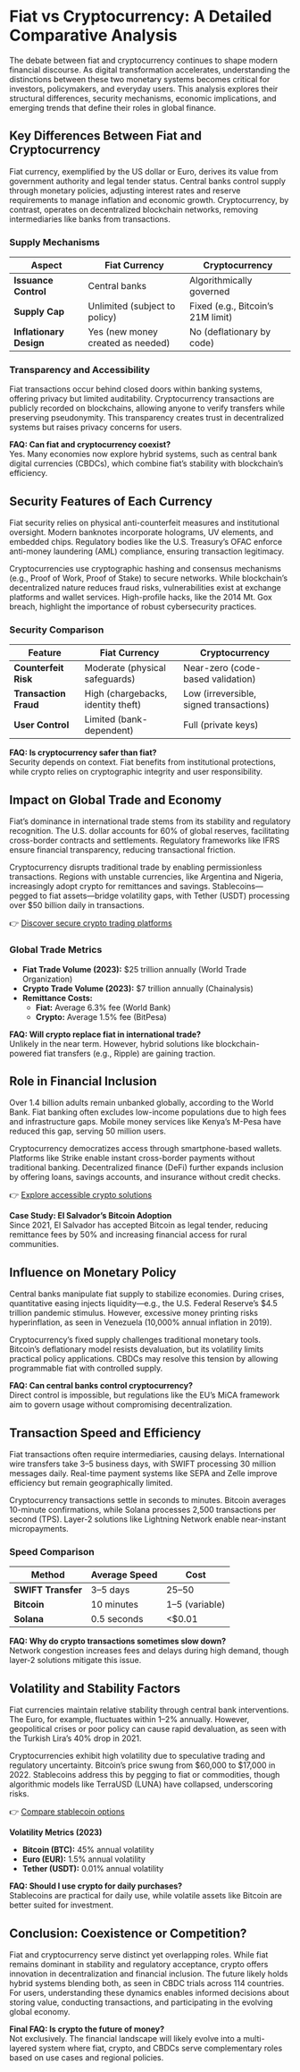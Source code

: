 # Fiat vs Cryptocurrency: A Detailed Comparative Analysis

The debate between fiat and cryptocurrency continues to shape modern financial discourse. As digital transformation accelerates, understanding the distinctions between these two monetary systems becomes critical for investors, policymakers, and everyday users. This analysis explores their structural differences, security mechanisms, economic implications, and emerging trends that define their roles in global finance.

## Key Differences Between Fiat and Cryptocurrency

Fiat currency, exemplified by the US dollar or Euro, derives its value from government authority and legal tender status. Central banks control supply through monetary policies, adjusting interest rates and reserve requirements to manage inflation and economic growth. Cryptocurrency, by contrast, operates on decentralized blockchain networks, removing intermediaries like banks from transactions.

### Supply Mechanisms
| **Aspect**              | **Fiat Currency**                          | **Cryptocurrency**                      |
|--------------------------|--------------------------------------------|------------------------------------------|
| **Issuance Control**     | Central banks                              | Algorithmically governed                |
| **Supply Cap**           | Unlimited (subject to policy)              | Fixed (e.g., Bitcoin’s 21M limit)       |
| **Inflationary Design**  | Yes (new money created as needed)          | No (deflationary by code)               |

### Transparency and Accessibility
Fiat transactions occur behind closed doors within banking systems, offering privacy but limited auditability. Cryptocurrency transactions are publicly recorded on blockchains, allowing anyone to verify transfers while preserving pseudonymity. This transparency creates trust in decentralized systems but raises privacy concerns for users.

**FAQ: Can fiat and cryptocurrency coexist?**  
Yes. Many economies now explore hybrid systems, such as central bank digital currencies (CBDCs), which combine fiat’s stability with blockchain’s efficiency.

## Security Features of Each Currency

Fiat security relies on physical anti-counterfeit measures and institutional oversight. Modern banknotes incorporate holograms, UV elements, and embedded chips. Regulatory bodies like the U.S. Treasury’s OFAC enforce anti-money laundering (AML) compliance, ensuring transaction legitimacy.

Cryptocurrencies use cryptographic hashing and consensus mechanisms (e.g., Proof of Work, Proof of Stake) to secure networks. While blockchain’s decentralized nature reduces fraud risks, vulnerabilities exist at exchange platforms and wallet services. High-profile hacks, like the 2014 Mt. Gox breach, highlight the importance of robust cybersecurity practices.

### Security Comparison
| **Feature**              | **Fiat Currency**                          | **Cryptocurrency**                      |
|--------------------------|--------------------------------------------|------------------------------------------|
| **Counterfeit Risk**     | Moderate (physical safeguards)             | Near-zero (code-based validation)       |
| **Transaction Fraud**    | High (chargebacks, identity theft)         | Low (irreversible, signed transactions) |
| **User Control**         | Limited (bank-dependent)                   | Full (private keys)                     |

**FAQ: Is cryptocurrency safer than fiat?**  
Security depends on context. Fiat benefits from institutional protections, while crypto relies on cryptographic integrity and user responsibility.

## Impact on Global Trade and Economy

Fiat’s dominance in international trade stems from its stability and regulatory recognition. The U.S. dollar accounts for 60% of global reserves, facilitating cross-border contracts and settlements. Regulatory frameworks like IFRS ensure financial transparency, reducing transactional friction.

Cryptocurrency disrupts traditional trade by enabling permissionless transactions. Regions with unstable currencies, like Argentina and Nigeria, increasingly adopt crypto for remittances and savings. Stablecoins—pegged to fiat assets—bridge volatility gaps, with Tether (USDT) processing over $50 billion daily in transactions.

👉 [Discover secure crypto trading platforms](https://bit.ly/okx-bonus)

### Global Trade Metrics
- **Fiat Trade Volume (2023):** $25 trillion annually (World Trade Organization)
- **Crypto Trade Volume (2023):** $7 trillion annually (Chainalysis)
- **Remittance Costs:**  
  - **Fiat:** Average 6.3% fee (World Bank)  
  - **Crypto:** Average 1.5% fee (BitPesa)

**FAQ: Will crypto replace fiat in international trade?**  
Unlikely in the near term. However, hybrid solutions like blockchain-powered fiat transfers (e.g., Ripple) are gaining traction.

## Role in Financial Inclusion

Over 1.4 billion adults remain unbanked globally, according to the World Bank. Fiat banking often excludes low-income populations due to high fees and infrastructure gaps. Mobile money services like Kenya’s M-Pesa have reduced this gap, serving 50 million users.

Cryptocurrency democratizes access through smartphone-based wallets. Platforms like Strike enable instant cross-border payments without traditional banking. Decentralized finance (DeFi) further expands inclusion by offering loans, savings accounts, and insurance without credit checks.

👉 [Explore accessible crypto solutions](https://bit.ly/okx-bonus)

**Case Study: El Salvador’s Bitcoin Adoption**  
Since 2021, El Salvador has accepted Bitcoin as legal tender, reducing remittance fees by 50% and increasing financial access for rural communities.

## Influence on Monetary Policy

Central banks manipulate fiat supply to stabilize economies. During crises, quantitative easing injects liquidity—e.g., the U.S. Federal Reserve’s $4.5 trillion pandemic stimulus. However, excessive money printing risks hyperinflation, as seen in Venezuela (10,000% annual inflation in 2019).

Cryptocurrency’s fixed supply challenges traditional monetary tools. Bitcoin’s deflationary model resists devaluation, but its volatility limits practical policy applications. CBDCs may resolve this tension by allowing programmable fiat with controlled supply.

**FAQ: Can central banks control cryptocurrency?**  
Direct control is impossible, but regulations like the EU’s MiCA framework aim to govern usage without compromising decentralization.

## Transaction Speed and Efficiency

Fiat transactions often require intermediaries, causing delays. International wire transfers take 3–5 business days, with SWIFT processing 30 million messages daily. Real-time payment systems like SEPA and Zelle improve efficiency but remain geographically limited.

Cryptocurrency transactions settle in seconds to minutes. Bitcoin averages 10-minute confirmations, while Solana processes 2,500 transactions per second (TPS). Layer-2 solutions like Lightning Network enable near-instant micropayments.

### Speed Comparison
| **Method**               | **Average Speed**                          | **Cost**                  |
|--------------------------|--------------------------------------------|---------------------------|
| **SWIFT Transfer**       | 3–5 days                                   | $25–$50                   |
| **Bitcoin**              | 10 minutes                                 | $1–$5 (variable)          |
| **Solana**               | 0.5 seconds                                | <$0.01                    |

**FAQ: Why do crypto transactions sometimes slow down?**  
Network congestion increases fees and delays during high demand, though layer-2 solutions mitigate this issue.

## Volatility and Stability Factors

Fiat currencies maintain relative stability through central bank interventions. The Euro, for example, fluctuates within 1–2% annually. However, geopolitical crises or poor policy can cause rapid devaluation, as seen with the Turkish Lira’s 40% drop in 2021.

Cryptocurrencies exhibit high volatility due to speculative trading and regulatory uncertainty. Bitcoin’s price swung from $60,000 to $17,000 in 2022. Stablecoins address this by pegging to fiat or commodities, though algorithmic models like TerraUSD (LUNA) have collapsed, underscoring risks.

👉 [Compare stablecoin options](https://bit.ly/okx-bonus)

**Volatility Metrics (2023)**
- **Bitcoin (BTC):** 45% annual volatility
- **Euro (EUR):** 1.5% annual volatility
- **Tether (USDT):** 0.01% annual volatility

**FAQ: Should I use crypto for daily purchases?**  
Stablecoins are practical for daily use, while volatile assets like Bitcoin are better suited for investment.

## Conclusion: Coexistence or Competition?

Fiat and cryptocurrency serve distinct yet overlapping roles. While fiat remains dominant in stability and regulatory acceptance, crypto offers innovation in decentralization and financial inclusion. The future likely holds hybrid systems blending both, as seen in CBDC trials across 114 countries. For users, understanding these dynamics enables informed decisions about storing value, conducting transactions, and participating in the evolving global economy.

**Final FAQ: Is crypto the future of money?**  
Not exclusively. The financial landscape will likely evolve into a multi-layered system where fiat, crypto, and CBDCs serve complementary roles based on use cases and regional policies.